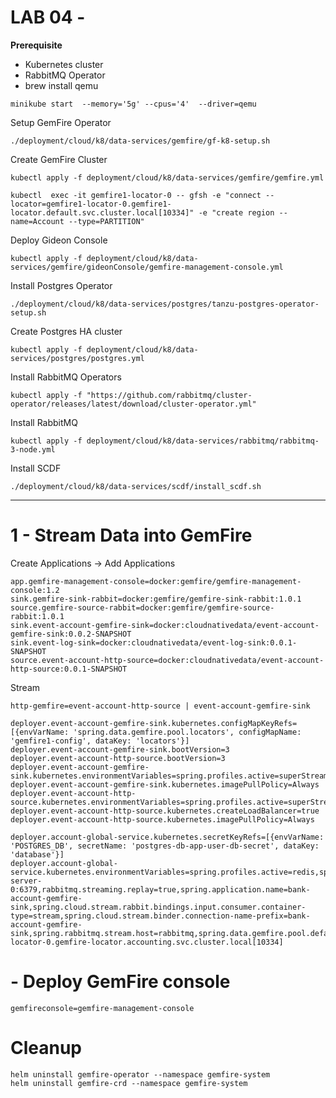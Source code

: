 # LAB 04 - 


**Prerequisite**

- Kubernetes cluster
- RabbitMQ Operator
- brew install qemu

```shell
minikube start  --memory='5g' --cpus='4'  --driver=qemu
```

Setup GemFire Operator

```shell
./deployment/cloud/k8/data-services/gemfire/gf-k8-setup.sh
```

Create GemFire Cluster

```shell
kubectl apply -f deployment/cloud/k8/data-services/gemfire/gemfire.yml
```

```shell
kubectl  exec -it gemfire1-locator-0 -- gfsh -e "connect --locator=gemfire1-locator-0.gemfire1-locator.default.svc.cluster.local[10334]" -e "create region --name=Account --type=PARTITION"
```

Deploy Gideon Console

```shell
kubectl apply -f deployment/cloud/k8/data-services/gemfire/gideonConsole/gemfire-management-console.yml
```



Install Postgres Operator

```shell
./deployment/cloud/k8/data-services/postgres/tanzu-postgres-operator-setup.sh
```

Create Postgres HA cluster

```shell
kubectl apply -f deployment/cloud/k8/data-services/postgres/postgres.yml
```

Install RabbitMQ Operators

```shell
kubectl apply -f "https://github.com/rabbitmq/cluster-operator/releases/latest/download/cluster-operator.yml"
```

Install RabbitMQ

```shell
kubectl apply -f deployment/cloud/k8/data-services/rabbitmq/rabbitmq-3-node.yml
```

Install SCDF

```shell
./deployment/cloud/k8/data-services/scdf/install_scdf.sh
```
------------------------------------------


# 1 - Stream Data into GemFire


Create Applications -> Add Applications


```properties
app.gemfire-management-console=docker:gemfire/gemfire-management-console:1.2
sink.gemfire-sink-rabbit=docker:gemfire/gemfire-sink-rabbit:1.0.1
source.gemfire-source-rabbit=docker:gemfire/gemfire-source-rabbit:1.0.1
sink.event-account-gemfire-sink=docker:cloudnativedata/event-account-gemfire-sink:0.0.2-SNAPSHOT
sink.event-log-sink=docker:cloudnativedata/event-log-sink:0.0.1-SNAPSHOT
source.event-account-http-source=docker:cloudnativedata/event-account-http-source:0.0.1-SNAPSHOT

```

Stream

```shell
http-gemfire=event-account-http-source | event-account-gemfire-sink
```


```properties
deployer.event-account-gemfire-sink.kubernetes.configMapKeyRefs=[{envVarName: 'spring.data.gemfire.pool.locators', configMapName: 'gemfire1-config', dataKey: 'locators'}]
deployer.event-account-gemfire-sink.bootVersion=3
deployer.event-account-http-source.bootVersion=3
deployer.event-account-gemfire-sink.kubernetes.environmentVariables=spring.profiles.active=superStream,spring.rabbitmq.stream.host=rabbitmq,server.port=8080
deployer.event-account-gemfire-sink.kubernetes.imagePullPolicy=Always
deployer.event-account-http-source.kubernetes.environmentVariables=spring.profiles.active=superStream,spring.rabbitmq.stream.host=rabbitmq,server.port=8080
deployer.event-account-http-source.kubernetes.createLoadBalancer=true
deployer.event-account-http-source.kubernetes.imagePullPolicy=Always

```


```shell
deployer.account-global-service.kubernetes.secretKeyRefs=[{envVarName: 'POSTGRES_DB', secretName: 'postgres-db-app-user-db-secret', dataKey: 'database'}]
deployer.account-global-service.kubernetes.environmentVariables=spring.profiles.active=redis,spring.data.redis.cluster.nodes=gemfire-server-0:6379,rabbitmq.streaming.replay=true,spring.application.name=bank-account-gemfire-sink,spring.cloud.stream.rabbit.bindings.input.consumer.container-type=stream,spring.cloud.stream.binder.connection-name-prefix=bank-account-gemfire-sink,spring.rabbitmq.stream.host=rabbitmq,spring.data.gemfire.pool.default.locators=gemfire-locator-0.gemfire-locator.accounting.svc.cluster.local[10334]
```

# - Deploy GemFire console


```shell
gemfireconsole=gemfire-management-console
```


# Cleanup

```shell
helm uninstall gemfire-operator --namespace gemfire-system
helm uninstall gemfire-crd --namespace gemfire-system
```